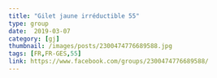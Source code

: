 ```yaml
---
title: "Gilet jaune irréductible 55"
type: group
date:  2019-03-07
category: [gj]
thumbnail: /images/posts/2300474776689588.jpg
tags: [FR,FR-GES,55]
link: https://www.facebook.com/groups/2300474776689588/
---
```

